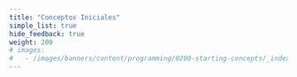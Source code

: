 ```yaml
---
title: "Conceptos Iniciales"
simple_list: true
hide_feedback: true
weight: 200
# images:
#   - /images/banners/content/programming/0200-starting-concepts/_indexpng
---
```

